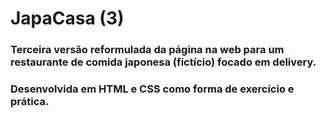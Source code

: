 # JapaCasa (3)

### Terceira versão reformulada da página na web para um restaurante de comida japonesa (fictício) focado em delivery.
### Desenvolvida em HTML e CSS como forma de exercício e prática.